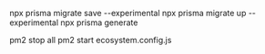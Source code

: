 npx prisma migrate save --experimental
npx prisma migrate up --experimental
npx prisma generate

pm2 stop all
pm2 start ecosystem.config.js
